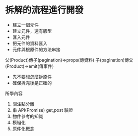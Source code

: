 # 拆解的流程進行開發

- 建立一個元件
- 建立元件，還有版型
- 匯入元件
- 把元件的資料匯入
- 元件與根原件的方法串接

父(Product)傳子(pagination)=>props(傳資料)
子(pagination)傳父(Product)=>emit(傳事件)

- 先不要想怎麼拆原件
- 確保拆完後是正確的

所學內容

1. 關注點分離
2. 串 API(Promise) get,post 驗證
3. 物件參考的知識
4. 模組化
5. 原件化概念
